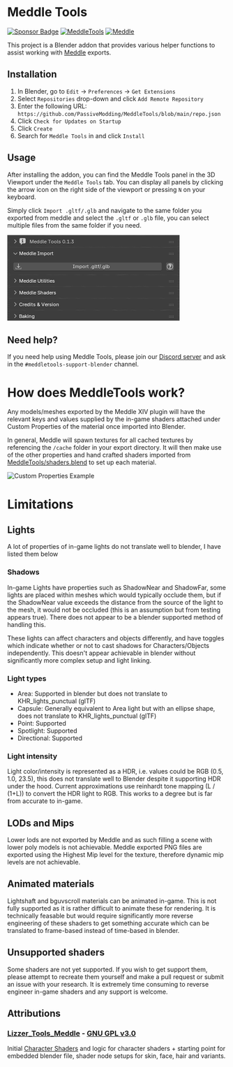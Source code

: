 # Meddle Tools
<a href="https://ko-fi.com/ramen_au"><img alt="Sponsor Badge" src="https://img.shields.io/badge/Meddle-Sponsor-pink?style=flat"></a>
<a href="https://github.com/PassiveModding/MeddleTools/releases"><img alt="MeddleTools" src="https://img.shields.io/badge/dynamic/toml?url=https%3A%2F%2Fraw.githubusercontent.com%2FPassiveModding%2FMeddleTools%2Frefs%2Fheads%2Fmain%2FMeddleTools%2Fblender_manifest.toml&query=%24.version&label=MeddleTools"></a>
<a href="https://github.com/PassiveModding/Meddle/"><img alt="Meddle" src="https://img.shields.io/badge/dynamic/json?url=https%3A%2F%2Fraw.githubusercontent.com%2FPassiveModding%2FMeddle%2Frefs%2Fheads%2Fmain%2Frepo.json&query=%24.%5B0%5D.AssemblyVersion&label=Meddle"></a>

This project is a Blender addon that provides various helper functions to assist working with [Meddle](https://github.com/PassiveModding/Meddle) exports.

## Installation
1. In Blender, go to `Edit` -> `Preferences` -> `Get Extensions`
2. Select `Repositories` drop-down and click `Add Remote Repository`
3. Enter the following URL: `https://github.com/PassiveModding/MeddleTools/blob/main/repo.json`
4. Click `Check for Updates on Startup`
5. Click `Create`
6. Search for `Meddle Tools` in and click `Install`

## Usage

After installing the addon, you can find the Meddle Tools panel in the 3D Viewport under the `Meddle Tools` tab. You can display all panels by clicking the arrow icon on the right side of the viewport or pressing `N` on your keyboard.

Simply click `Import .gltf/.glb` and navigate to the same folder you exported from meddle and select the `.gltf` or `.glb` file, you can select multiple files from the same folder if you need.

[![Import Panel](Assets/panel.png)](Assets/panel.png)

## Need help?
If you need help using Meddle Tools, please join our [Discord server](https://discord.gg/2jnZMNVM4p) and ask in the `#meddletools-support-blender` channel.

# How does MeddleTools work?
Any models/meshes exported by the Meddle XIV plugin will have the relevant keys and values supplied by the in-game shaders attached under Custom Properties of the material once imported into Blender.

In general, Meddle will spawn textures for all cached textures by referencing the `/cache` folder in your export directory. It will then make use of the other properties and hand crafted shaders imported from [MeddleTools/shaders.blend](MeddleTools/shaders.blend) to set up each material.

![Custom Properties Example](Assets/custom_properties_example.png)

# Limitations

## Lights
A lot of properties of in-game lights do not translate well to blender, I have listed them below

### Shadows
In-game Lights have properties such as ShadowNear and ShadowFar, some lights are placed within meshes which would typically occlude them, but if the ShadowNear value exceeds the distance from the source of the light to the mesh, it would not be occluded (this is an assumption but from testing appears true). There does not appear to be a blender supported method of handling this.

These lights can affect characters and objects differently, and have toggles which indicate whether or not to cast shadows for Characters/Objects independently. This doesn't appear achievable in blender without significantly more complex setup and light linking.

### Light types
- Area: Supported in blender but does not translate to KHR_lights_punctual (glTF)
- Capsule: Generally equivalent to Area light but with an ellipse shape, does not translate to KHR_lights_punctual (glTF)
- Point: Supported
- Spotlight: Supported
- Directional: Supported

### Light intensity
Light color/intensity is represented as a HDR, i.e. values could be RGB (0.5, 1.0, 23.5), this does not translate well to Blender despite it supporting HDR under the hood. Current approximations use reinhardt tone mapping (L / (1+L)) to convert the HDR light to RGB. This works to a degree but is far from accurate to in-game.

## LODs and Mips
Lower lods are not exported by Meddle and as such filling a scene with lower poly models is not achievable.
Meddle exported PNG files are exported using the Highest Mip level for the texture, therefore dynamic mip levels are not achievable.

## Animated materials
Lightshaft and bguvscroll materials can be animated in-game. This is not fully supported as it is rather difficult to animate these for rendering. It is technically feasable but would require significantly more reverse engineering of these shaders to get something accurate which can be translated to frame-based instead of time-based in blender.

## Unsupported shaders
Some shaders are not yet supported. If you wish to get support them, please attempt to recreate them yourself and make a pull request or submit an issue with your research. It is extremely time consuming to reverse engineer in-game shaders and any support is welcome.

## Attributions
### [Lizzer_Tools_Meddle](https://github.com/SkulblakaDrotningu/Lizzer_Tools_Meddle) - [GNU GPL v3.0](https://github.com/SkulblakaDrotningu/Lizzer_Tools_Meddle/blob/main/LICENSE.txt)
Initial [Character Shaders](./MeddleTools/shaders.blend) and logic for character shaders + starting point for embedded blender file, shader node setups for skin, face, hair and variants.
